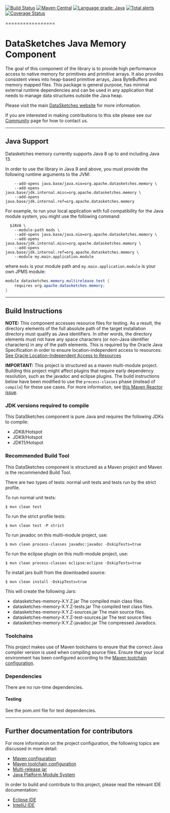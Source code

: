 <!--
    Licensed to the Apache Software Foundation (ASF) under one
    or more contributor license agreements.  See the NOTICE file
    distributed with this work for additional information
    regarding copyright ownership.  The ASF licenses this file
    to you under the Apache License, Version 2.0 (the
    "License"); you may not use this file except in compliance
    with the License.  You may obtain a copy of the License at

      http://www.apache.org/licenses/LICENSE-2.0

    Unless required by applicable law or agreed to in writing,
    software distributed under the License is distributed on an
    "AS IS" BASIS, WITHOUT WARRANTIES OR CONDITIONS OF ANY
    KIND, either express or implied.  See the License for the
    specific language governing permissions and limitations
    under the License.
-->

[![Build Status](https://travis-ci.org/apache/datasketches-memory.svg?branch=master)](https://travis-ci.org/apache/datasketches-memory)
[![Maven Central](https://maven-badges.herokuapp.com/maven-central/org.apache.datasketches/datasketches-memory/badge.svg)](https://maven-badges.herokuapp.com/maven-central/org.apache.datasketches/datasketches-memory)
[![Language grade: Java](https://img.shields.io/lgtm/grade/java/g/apache/datasketches-memory.svg?logo=lgtm&logoWidth=18)](https://lgtm.com/projects/g/apache/datasketches-memory/context:java)
[![Total alerts](https://img.shields.io/lgtm/alerts/g/apache/datasketches-memory.svg?logo=lgtm&logoWidth=18)](https://lgtm.com/projects/g/apache/datasketches-memory/alerts/)
[![Coverage Status](https://coveralls.io/repos/github/apache/datasketches-memory/badge.svg?branch=master)](https://coveralls.io/github/apache/datasketches-memory?branch=master)

=================

# DataSketches Java Memory Component
 The goal of this component of the library is to provide high performance access to native memory for primitives
 and primitive arrays. It also provides consistent views into heap-based primitive arrays,
 Java ByteBuffers and memory mapped files. This package is general purpose, has minimal external
 runtime dependencies and can be used in any application that needs to manage data structures outside
 the Java heap.

Please visit the main [DataSketches website](https://datasketches.apache.org) for more information.

If you are interested in making contributions to this site please see our [Community](https://datasketches.apache.org/docs/Community/) page for how to contact us.

---

## Java Support

Datasketches memory currently supports Java 8 up to and including Java 13.

In order to use the library in Java 9 and above, you must provide the following runtime arguments to the JVM:

```shell
    --add-opens java.base/java.nio=org.apache.datasketches.memory \
    --add-opens java.base/jdk.internal.misc=org.apache.datasketches.memory \
    --add-opens java.base/jdk.internal.ref=org.apache.datasketches.memory
```

For example, to run your local application with full compatibility for the Java module system, you might use the following command:

```shell
  $JAVA \
    --module-path mods \
    --add-opens java.base/java.nio=org.apache.datasketches.memory \
    --add-opens java.base/jdk.internal.misc=org.apache.datasketches.memory \
    --add-opens java.base/jdk.internal.ref=org.apache.datasketches.memory \
    --module my.main.application.module
```

where `mods` is your module path and `my.main.application.module` is your own JPMS module:

```java
module datasketches.memory.multirelease.test {
    requires org.apache.datasketches.memory;
}
```


---

## Build Instructions
__NOTE:__ This component accesses resource files for testing. As a result, the directory elements of the full absolute path of the target installation directory must qualify as Java identifiers. In other words, the directory elements must not have any space characters (or non-Java identifier characters) in any of the path elements. This is required by the Oracle Java Specification in order to ensure location-independent access to resources: [See Oracle Location-Independent Access to Resources](https://docs.oracle.com/javase/8/docs/technotes/guides/lang/resources.html)

__IMPORTANT:__ This project is structured as a maven multi-module project.  Building this project might affect plugins that require early dependency resolution, such as the javadoc and eclipse plugins.  The build instructions below have been modified to use the `process-classes` phase (instead of `compile`) for these use cases.  For more information, see [this Maven Reactor issue](https://issues.apache.org/jira/browse/MNG-3283).

### JDK versions required to compile
This DataSketches component is pure Java and requires the following JDKs to compile:
- JDK8/Hotspot
- JDK9/Hotspot
- JDK11/Hotspot

### Recommended Build Tool
This DataSketches component is structured as a Maven project and Maven is the recommended Build Tool.

There are two types of tests: normal unit tests and tests run by the strict profile.

To run normal unit tests:

    $ mvn clean test

To run the strict profile tests:

    $ mvn clean test -P strict

To run javadoc on this multi-module project, use:

    $ mvn clean process-classes javadoc:javadoc -DskipTests=true

To run the eclipse plugin on this multi-module project, use:

    $ mvn clean process-classes eclipse:eclipse -DskipTests=true

To install jars built from the downloaded source:

    $ mvn clean install -DskipTests=true

This will create the following Jars:

* datasketches-memory-X.Y.Z.jar The compiled main class files.
* datasketches-memory-X.Y.Z-tests.jar The compiled test class files.
* datasketches-memory-X.Y.Z-sources.jar The main source files.
* datasketches-memory-X.Y.Z-test-sources.jar The test source files
* datasketches-memory-X.Y.Z-javadoc.jar  The compressed Javadocs.

### Toolchains

This project makes use of Maven toolchains to ensure that the correct Java compiler version is used when compiling source files.
Ensure that your local environment has been configured according to the [Maven toolchain configuration](docs/maven-toolchains.md).

### Dependencies

There are no run-time dependencies.

#### Testing
See the pom.xml file for test dependencies.

---

## Further documentation for contributors

For more information on the project configuration, the following topics are discussed in more detail:

* [Maven configuration](docs/maven.md)
* [Maven toolchain configuration](docs/maven-toolchains.md)
* [Multi-release jar](docs/multi-release-jar.md)
* [Java Platform Module System](docs/module-system.md)

In order to build and contribute to this project, please read the relevant IDE documentation:

- [Eclipse IDE](docs/eclipse.md)
- [IntelliJ IDE](docs/intellij.md)
